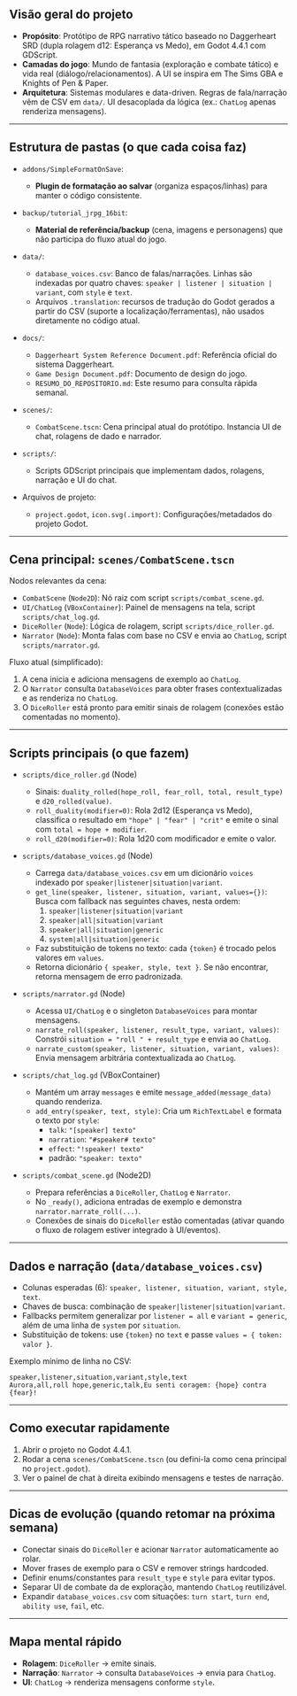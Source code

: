 ## Visão geral do projeto

- **Propósito**: Protótipo de RPG narrativo tático baseado no Daggerheart SRD (dupla rolagem d12: Esperança vs Medo), em Godot 4.4.1 com GDScript.
- **Camadas do jogo**: Mundo de fantasia (exploração e combate tático) e vida real (diálogo/relacionamentos). A UI se inspira em The Sims GBA e Knights of Pen & Paper.
- **Arquitetura**: Sistemas modulares e data-driven. Regras de fala/narração vêm de CSV em `data/`. UI desacoplada da lógica (ex.: `ChatLog` apenas renderiza mensagens).

---

## Estrutura de pastas (o que cada coisa faz)

- `addons/SimpleFormatOnSave`:
  - **Plugin de formatação ao salvar** (organiza espaços/linhas) para manter o código consistente.

- `backup/tutorial_jrpg_16bit`:
  - **Material de referência/backup** (cena, imagens e personagens) que não participa do fluxo atual do jogo.

- `data/`:
  - `database_voices.csv`: Banco de falas/narrações. Linhas são indexadas por quatro chaves: `speaker | listener | situation | variant`, com `style` e `text`.
  - Arquivos `.translation`: recursos de tradução do Godot gerados a partir do CSV (suporte a localização/ferramentas), não usados diretamente no código atual.

- `docs/`:
  - `Daggerheart System Reference Document.pdf`: Referência oficial do sistema Daggerheart.
  - `Game Design Document.pdf`: Documento de design do jogo.
  - `RESUMO_DO_REPOSITORIO.md`: Este resumo para consulta rápida semanal.

- `scenes/`:
  - `CombatScene.tscn`: Cena principal atual do protótipo. Instancia UI de chat, rolagens de dado e narrador.

- `scripts/`:
  - Scripts GDScript principais que implementam dados, rolagens, narração e UI do chat.

- Arquivos de projeto:
  - `project.godot`, `icon.svg(.import)`: Configurações/metadados do projeto Godot.

---

## Cena principal: `scenes/CombatScene.tscn`

Nodos relevantes da cena:

- `CombatScene` (`Node2D`): Nó raiz com script `scripts/combat_scene.gd`.
- `UI/ChatLog` (`VBoxContainer`): Painel de mensagens na tela, script `scripts/chat_log.gd`.
- `DiceRoller` (`Node`): Lógica de rolagem, script `scripts/dice_roller.gd`.
- `Narrator` (`Node`): Monta falas com base no CSV e envia ao `ChatLog`, script `scripts/narrator.gd`.

Fluxo atual (simplificado):

1. A cena inicia e adiciona mensagens de exemplo ao `ChatLog`.
2. O `Narrator` consulta `DatabaseVoices` para obter frases contextualizadas e as renderiza no `ChatLog`.
3. O `DiceRoller` está pronto para emitir sinais de rolagem (conexões estão comentadas no momento).

---

## Scripts principais (o que fazem)

- `scripts/dice_roller.gd` (Node)
  - Sinais: `duality_rolled(hope_roll, fear_roll, total, result_type)` e `d20_rolled(value)`.
  - `roll_duality(modifier=0)`: Rola 2d12 (Esperança vs Medo), classifica o resultado em `"hope" | "fear" | "crit"` e emite o sinal com `total = hope + modifier`.
  - `roll_d20(modifier=0)`: Rola 1d20 com modificador e emite o valor.

- `scripts/database_voices.gd` (Node)
  - Carrega `data/database_voices.csv` em um dicionário `voices` indexado por `speaker|listener|situation|variant`.
  - `get_line(speaker, listener, situation, variant, values={})`: Busca com fallback nas seguintes chaves, nesta ordem:
    1) `speaker|listener|situation|variant`
    2) `speaker|all|situation|variant`
    3) `speaker|all|situation|generic`
    4) `system|all|situation|generic`
  - Faz substituição de tokens no texto: cada `{token}` é trocado pelos valores em `values`.
  - Retorna dicionário `{ speaker, style, text }`. Se não encontrar, retorna mensagem de erro padronizada.

- `scripts/narrator.gd` (Node)
  - Acessa `UI/ChatLog` e o singleton `DatabaseVoices` para montar mensagens.
  - `narrate_roll(speaker, listener, result_type, variant, values)`: Constrói `situation = "roll " + result_type` e envia ao `ChatLog`.
  - `narrate_custom(speaker, listener, situation, variant, values)`: Envia mensagem arbitrária contextualizada ao `ChatLog`.

- `scripts/chat_log.gd` (VBoxContainer)
  - Mantém um array `messages` e emite `message_added(message_data)` quando renderiza.
  - `add_entry(speaker, text, style)`: Cria um `RichTextLabel` e formata o texto por `style`:
    - `talk`: `"[speaker] texto"`
    - `narration`: `"#speaker# texto"`
    - `effect`: `"!speaker! texto"`
    - padrão: `"speaker: texto"`

- `scripts/combat_scene.gd` (Node2D)
  - Prepara referências a `DiceRoller`, `ChatLog` e `Narrator`.
  - No `_ready()`, adiciona entradas de exemplo e demonstra `narrator.narrate_roll(...)`.
  - Conexões de sinais do `DiceRoller` estão comentadas (ativar quando o fluxo de rolagem estiver integrado à UI/eventos).

---

## Dados e narração (`data/database_voices.csv`)

- Colunas esperadas (6): `speaker, listener, situation, variant, style, text`.
- Chaves de busca: combinação de `speaker|listener|situation|variant`.
- Fallbacks permitem generalizar por `listener = all` e `variant = generic`, além de uma linha de `system` por `situation`.
- Substituição de tokens: use `{token}` no `text` e passe `values = { token: valor }`.

Exemplo mínimo de linha no CSV:

```csv
speaker,listener,situation,variant,style,text
Aurora,all,roll hope,generic,talk,Eu senti coragem: {hope} contra {fear}!
```

---

## Como executar rapidamente

1. Abrir o projeto no Godot 4.4.1.
2. Rodar a cena `scenes/CombatScene.tscn` (ou defini-la como cena principal no `project.godot`).
3. Ver o painel de chat à direita exibindo mensagens e testes de narração.

---

## Dicas de evolução (quando retomar na próxima semana)

- Conectar sinais do `DiceRoller` e acionar `Narrator` automaticamente ao rolar.
- Mover frases de exemplo para o CSV e remover strings hardcoded.
- Definir enums/constantes para `result_type` e `style` para evitar typos.
- Separar UI de combate da de exploração, mantendo `ChatLog` reutilizável.
- Expandir `database_voices.csv` com situações: `turn start`, `turn end`, `ability use`, `fail`, etc.

---

## Mapa mental rápido

- **Rolagem**: `DiceRoller` → emite sinais.
- **Narração**: `Narrator` → consulta `DatabaseVoices` → envia para `ChatLog`.
- **UI**: `ChatLog` → renderiza mensagens conforme `style`.


